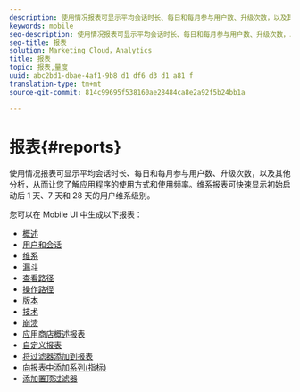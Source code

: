 ```yaml
---
description: 使用情况报表可显示平均会话时长、每日和每月参与用户数、升级次数，以及其他分析，从而让您了解应用程序的使用方式和使用频率。维系报表可快速显示初始启动后 1 天、7 天和 28 天的用户维系级别。
keywords: mobile
seo-description: 使用情况报表可显示平均会话时长、每日和每月参与用户数、升级次数，以及其他分析，从而让您了解应用程序的使用方式和使用频率。维系报表可快速显示初始启动后 1 天、7 天和 28 天的用户维系级别。
seo-title: 报表
solution: Marketing Cloud，Analytics
title: 报表
topic: 报表,量度
uuid: abc2bd1-dbae-4af1-9b8 d1 df6 d3 d1 a81 f
translation-type: tm+mt
source-git-commit: 814c99695f538160ae28484ca8e2a92f5b24bb1a

---
```



# 报表{#reports}

使用情况报表可显示平均会话时长、每日和每月参与用户数、升级次数，以及其他分析，从而让您了解应用程序的使用方式和使用频率。维系报表可快速显示初始启动后 1 天、7 天和 28 天的用户维系级别。

您可以在 Mobile UI 中生成以下报表：

* [概述](/help/using/usage/usage-overview.md)
* [用户和会话](/help/using/usage/users-sessions.md)
* [维系](/help/using/usage/reports-retention.md)
* [漏斗](/help/using/usage/reports-funnel.md)
* [查看路径](/help/using/usage/reports-view-paths.md)
* [操作路径](/help/using/usage/reports-action-paths.md)
* [版本](/help/using/usage/c-reports-versions.md)
* [技术](/help/using/usage/reports-technology.md)
* [崩溃](/help/using/usage/c-crashes.md)
* [应用商店概述报表](/help/using/usage/c-app-store-store-performance.md)
* [自定义报表](/help/using/usage/reports-customize/reports-customize.md)
* [将过滤器添加到报表](/help/using/usage/reports-customize/t-reports-customize.md)
* [向报表中添加系列(指标)](/help/using/usage/reports-customize/t-reports-series.md)
* [添加置顶过滤器](/help/using/usage/reports-customize/t-sticky-filter.md)
